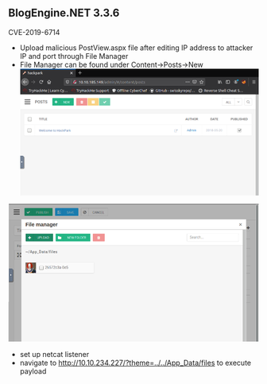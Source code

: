 ## BlogEngine.NET 3.3.6

CVE-2019-6714

* Upload malicious PostView.aspx file after editing IP address to attacker IP and port through File Manager
* File Manager can be found under Content->Posts->New
![f757f0da4bcb624ab7df145a3be80311.png](../../../_resources/f757f0da4bcb624ab7df145a3be80311.png)

![aa71de01c8d2ad7dbb5001ef0bd2d640.png](../../../_resources/aa71de01c8d2ad7dbb5001ef0bd2d640.png)

* set up netcat listener
* navigate to http://10.10.234.227/?theme=../../App_Data/files to execute payload
